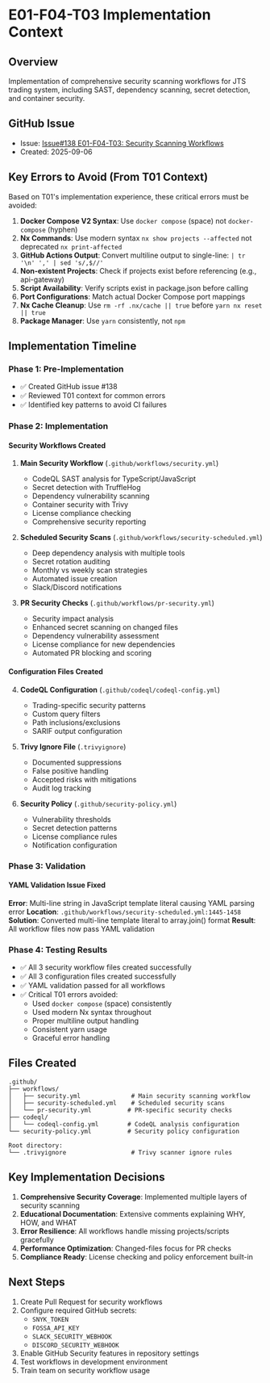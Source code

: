# E01-F04-T03 Implementation Context

## Overview

Implementation of comprehensive security scanning workflows for JTS trading system, including SAST, dependency scanning, secret detection, and container security.

## GitHub Issue

- Issue: [Issue#138 E01-F04-T03: Security Scanning Workflows](https://github.com/ddoachi/jts/issues/138)
- Created: 2025-09-06

## Key Errors to Avoid (From T01 Context)

Based on T01's implementation experience, these critical errors must be avoided:

1. **Docker Compose V2 Syntax**: Use `docker compose` (space) not `docker-compose` (hyphen)
2. **Nx Commands**: Use modern syntax `nx show projects --affected` not deprecated `nx print-affected`
3. **GitHub Actions Output**: Convert multiline output to single-line: `| tr '\n' ',' | sed 's/,$//'`
4. **Non-existent Projects**: Check if projects exist before referencing (e.g., api-gateway)
5. **Script Availability**: Verify scripts exist in package.json before calling
6. **Port Configurations**: Match actual Docker Compose port mappings
7. **Nx Cache Cleanup**: Use `rm -rf .nx/cache || true` before `yarn nx reset || true`
8. **Package Manager**: Use `yarn` consistently, not `npm`

## Implementation Timeline

### Phase 1: Pre-Implementation

- ✅ Created GitHub issue #138
- ✅ Reviewed T01 context for common errors
- ✅ Identified key patterns to avoid CI failures

### Phase 2: Implementation

#### Security Workflows Created

1. **Main Security Workflow** (`.github/workflows/security.yml`)
   - CodeQL SAST analysis for TypeScript/JavaScript
   - Secret detection with TruffleHog
   - Dependency vulnerability scanning
   - Container security with Trivy
   - License compliance checking
   - Comprehensive security reporting

2. **Scheduled Security Scans** (`.github/workflows/security-scheduled.yml`)
   - Deep dependency analysis with multiple tools
   - Secret rotation auditing
   - Monthly vs weekly scan strategies
   - Automated issue creation
   - Slack/Discord notifications

3. **PR Security Checks** (`.github/workflows/pr-security.yml`)
   - Security impact analysis
   - Enhanced secret scanning on changed files
   - Dependency vulnerability assessment
   - License compliance for new dependencies
   - Automated PR blocking and scoring

#### Configuration Files Created

4. **CodeQL Configuration** (`.github/codeql/codeql-config.yml`)
   - Trading-specific security patterns
   - Custom query filters
   - Path inclusions/exclusions
   - SARIF output configuration

5. **Trivy Ignore File** (`.trivyignore`)
   - Documented suppressions
   - False positive handling
   - Accepted risks with mitigations
   - Audit log tracking

6. **Security Policy** (`.github/security-policy.yml`)
   - Vulnerability thresholds
   - Secret detection patterns
   - License compliance rules
   - Notification configuration

### Phase 3: Validation

#### YAML Validation Issue Fixed

**Error**: Multi-line string in JavaScript template literal causing YAML parsing error
**Location**: `.github/workflows/security-scheduled.yml:1445-1458`
**Solution**: Converted multi-line template literal to array.join() format
**Result**: All workflow files now pass YAML validation

### Phase 4: Testing Results

- ✅ All 3 security workflow files created successfully
- ✅ All 3 configuration files created successfully
- ✅ YAML validation passed for all workflows
- ✅ Critical T01 errors avoided:
  - Used `docker compose` (space) consistently
  - Used modern Nx syntax throughout
  - Proper multiline output handling
  - Consistent yarn usage
  - Graceful error handling

## Files Created

```
.github/
├── workflows/
│   ├── security.yml              # Main security scanning workflow
│   ├── security-scheduled.yml    # Scheduled security scans
│   └── pr-security.yml          # PR-specific security checks
├── codeql/
│   └── codeql-config.yml        # CodeQL analysis configuration
└── security-policy.yml          # Security policy configuration

Root directory:
└── .trivyignore                  # Trivy scanner ignore rules
```

## Key Implementation Decisions

1. **Comprehensive Security Coverage**: Implemented multiple layers of security scanning
2. **Educational Documentation**: Extensive comments explaining WHY, HOW, and WHAT
3. **Error Resilience**: All workflows handle missing projects/scripts gracefully
4. **Performance Optimization**: Changed-files focus for PR checks
5. **Compliance Ready**: License checking and policy enforcement built-in

## Next Steps

1. Create Pull Request for security workflows
2. Configure required GitHub secrets:
   - `SNYK_TOKEN`
   - `FOSSA_API_KEY`
   - `SLACK_SECURITY_WEBHOOK`
   - `DISCORD_SECURITY_WEBHOOK`
3. Enable GitHub Security features in repository settings
4. Test workflows in development environment
5. Train team on security workflow usage
